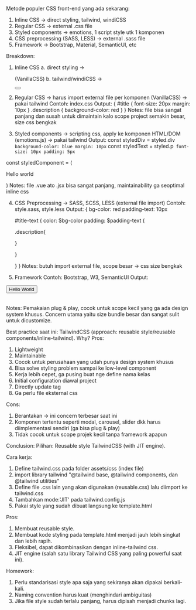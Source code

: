 Metode populer CSS front-end yang ada sekarang:

1. Inline CSS -> direct styling, tailwind, windiCSS
2. Regular CSS -> external .css file
3. Styled components -> emotions, 1 script style utk 1 komponen
4. CSS preprocessing (SASS, LESS) -> external .sass file
5. Framework -> Bootstrap, Material, SemanticUI, etc

Breakdown:

1. Inline CSS
   a. direct styling -> <p style="padding: 20px, margin: 20px, background-color dsb"></p> (VanillaCSS)
   b. tailwind/windiCSS -> <p class="p-20 m-20"></p> <button class="btn-secondary"></button>

2. Regular CSS -> harus import external file per komponen (VanillaCSS) -> pakai tailwind
   Contoh: index.css
   Output:
   {
   #title {
   font-size: 20px
   margin: 10px
   }
   .description {
   background-color: red
   }
   }
   Notes: file bisa sangat panjang dan susah untuk dimaintain kalo scope project semakin besar, size css bengkak

3. Styled components -> scripting css, apply ke komponen HTML/DOM (emotions.js) -> pakai tailwind
   Output:
   const styledDiv = styled.div ` background-color: blue margin: 10px`
   const styledText = styled.p` font-size: 10px padding: 5px`

const styledComponent = (
<styledDiv>
<styledText>

<p>Hello world</p>
</styldText>
</styledDiv>
)
Notes: file .vue ato .jsx bisa sangat panjang, maintainability ga seoptimal inline css

4.  CSS Preprocessing -> SASS, SCSS, LESS (external file import)
    Contoh: style.sass, style.less
    Output:
    {
    bg-color: red
    padding-text: 10px

    #title-text {
    color: $bg-color
    padding: $padding-text
    {
    <!-- bisa nested styling -->

    .description{

    }

    }

    }
    }
    Notes: butuh import external file, scope besar -> css size bengkak

5.  Framework
Contoh: Bootstrap, W3, SemanticUI
Output:
<div>
  <Grid>
    <Column>
    <Table>
    <Carousel>
    <Button>Hello World</Button>
    </Carousel>
    </Table>
    </Column>
  </Grid>
</div>

Notes: Pemakaian plug & play, cocok untuk scope kecil yang ga ada design system khusus. Concern utama yaitu
size bundle besar dan sangat sulit untuk dicustomize.

Best practice saat ini: TailwindCSS (approach: reusable style/reusable components/inline-tailwind).
Why?
Pros:

1. Lightweight
2. Maintainable
3. Cocok untuk perusahaan yang udah punya design system khusus
4. Bisa solve styling problem sampai ke low-level component
5. Kerja lebih cepet, ga pusing buat nge define nama kelas
6. Initial configuration diawal project
7. Directly update tag
8. Ga perlu file eksternal css

Cons:

1. Berantakan -> ini concern terbesar saat ini
2. Komponen tertentu seperti modal, carousel, slider dkk harus diimplementasi sendiri (ga bisa plug & play)
3. Tidak cocok untuk scope projek kecil tanpa framework apapun

Conclusion:
Pilihan: Reusable style TailwindCSS (with JIT engine).

Cara kerja:

1. Define tailwind.css pada folder assets/css (index file)
2. import library tailwind "@tailwind base, @tailwind components, dan @tailwind utilities"
3. Define file .css lain yang akan digunakan (reusable.css) lalu diimport ke tailwind.css
4. Tambahkan mode:'JIT' pada tailwind.config.js
5. Pakai style yang sudah dibuat langsung ke template.html

Pros:

1. Membuat reusable style.
2. Membuat kode styling pada template.html menjadi jauh lebih singkat dan lebih rapih.
3. Fleksibel, dapat dikombinasikan dengan inline-tailwind css.
4. JIT engine (salah satu library Tailwind CSS yang paling powerful saat ini).

Homework:

1. Perlu standarisasi style apa saja yang sekiranya akan dipakai berkali-kali.
2. Naming convention harus kuat (menghindari ambiguitas)
3. Jika file style sudah terlalu panjang, harus dipisah menjadi chunks lagi.
